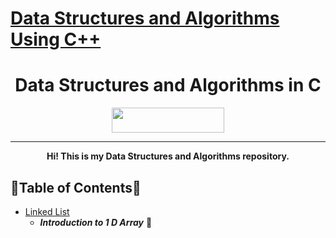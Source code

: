 # [Data Structures and Algorithms Using C++](https://github.com/reddevill007/Data-Structures-and-Algorithms)

<h1 align="center">Data Structures and Algorithms in C</h1>
<p align="center">
  <img width="180" height="40" src="https://forthebadge.com/images/badges/built-with-love.svg">
</p>
<hr>
<p align="center"><b>Hi! This is my Data Structures and Algorithms repository.</b>
</p>

## 🌟Table of Contents🌟

- [Linked List]()
  - **_Introduction to 1 D Array_** 📜
